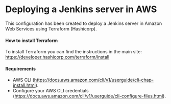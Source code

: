 # Deploying a Jenkins server in AWS
This configuration has been created to deploy a Jenkins server in Amazon Web Services using Terraform (Hashicorp).

#### How to install Terraform
To install Terraform you can find the instructions in the main site:
https://developer.hashicorp.com/terraform/install

#### Requirements
- AWS CLI (https://docs.aws.amazon.com/cli/v1/userguide/cli-chap-install.html).
- Configure your AWS CLI credentials (https://docs.aws.amazon.com/cli/v1/userguide/cli-configure-files.html).
